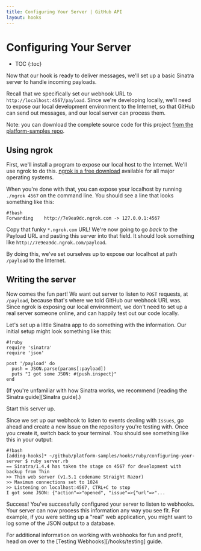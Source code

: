 ```yaml
---
title: Configuring Your Server | GitHub API
layout: hooks
---
```


# Configuring Your Server

* TOC
{:toc}

Now that our hook is ready to deliver messages, we'll set up a basic Sinatra server 
to handle incoming payloads. 

Recall that we specifically set our webhook URL to `http://localhost:4567/payload`.
Since we're developing locally, we'll need to expose our local development environment
to the Internet, so that GitHub can send out messages, and our local server can
process them.

Note: you can download the complete source code for this project
[from the platform-samples repo][platform samples].

## Using ngrok

First, we'll install a program to expose our local host to the Internet. We'll use
ngrok to do this. [ngrok is a free download](https://ngrok.com/download) available
for all major operating systems.

When you're done with that, you can expose your localhost by running `./ngrok 4567`
on the command line. You should see a line that looks something like this:

    #!bash
    Forwarding    http://7e9ea9dc.ngrok.com -> 127.0.0.1:4567

Copy that funky `*.ngrok.com` URL! We're now going to go *back* to the Payload
URL and pasting this server into that field. It should look something like `http://7e9ea9dc.ngrok.com/payload`.

By doing this, we've set ourselves up to expose our localhost at path `/payload` 
to the Internet.

## Writing the server

Now comes the fun part! We want out server to listen to `POST` requests, at `/payload`,
because that's where we told GitHub our webhook URL was. Since ngrok is exposing
our local environment, we don't need to set up a real server someone online, and
can happily test out our code locally.

Let's set up a little Sinatra app to do something with the information. Our initial 
setup might look something like this:

    #!ruby
    require 'sinatra'
    require 'json'
    
    post '/payload' do
      push = JSON.parse(params[:payload])
      puts "I got some JSON: #{push.inspect}"
    end


(If you're unfamiliar with how Sinatra works, we recommend [reading the Sinatra guide][Sinatra guide].)

Start this server up.

Since we set up our webhook to listen to events dealing with `Issues`, go ahead
and create a new Issue on the repository you're testing with. Once you create
it, switch back to your terminal. You should see something like this in your output:

    #!bash
    [adding-hooks]* ~/github/platform-samples/hooks/ruby/configuring-your-server $ ruby server.rb 
    == Sinatra/1.4.4 has taken the stage on 4567 for development with backup from Thin
    >> Thin web server (v1.5.1 codename Straight Razor)
    >> Maximum connections set to 1024
    >> Listening on localhost:4567, CTRL+C to stop
    I got some JSON: {"action"=>"opened", "issue"=>{"url"=>"...

Success! You've successfully configured your server to listen to webhooks. Your
server can now process this information any way you see fit. For example, if you
were setting up a "real" web application, you might want to log some of the JSON
output to a database.

For additional information on working with webhooks for fun and profit, head on
over to the [Testing Webhooks][/hooks/testing] guide.

[platform samples]: https://github.com/github/platform-samples/tree/master/hooks/ruby/configuring-your-server
[Sinatra]: http://www.sinatrarb.com/
